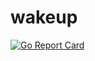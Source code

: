 # wakeup

[![Go Report Card](https://goreportcard.com/badge/github.com/mlctrez/wakeup)](https://goreportcard.com/report/github.com/mlctrez/wakeup)


